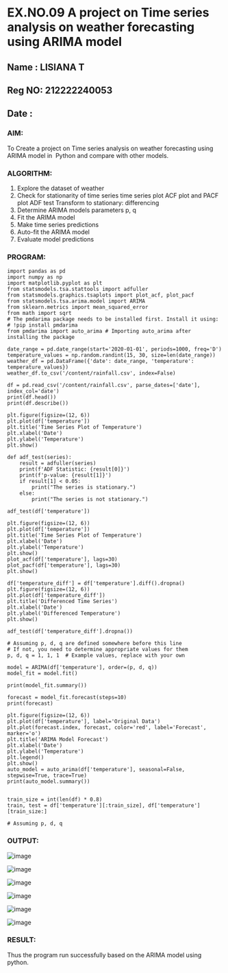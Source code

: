 # EX.NO.09        A project on Time series analysis on weather forecasting using ARIMA model 
## Name : LISIANA T
## Reg NO: 212222240053
## Date :  

### AIM:
To Create a project on Time series analysis on weather forecasting using ARIMA model in  Python and compare with other models.
### ALGORITHM:
1. Explore the dataset of weather 
2. Check for stationarity of time series time series plot
   ACF plot and PACF plot
   ADF test
   Transform to stationary: differencing
3. Determine ARIMA models parameters p, q
4. Fit the ARIMA model
5. Make time series predictions
6. Auto-fit the ARIMA model
7. Evaluate model predictions
### PROGRAM:
```
import pandas as pd
import numpy as np
import matplotlib.pyplot as plt
from statsmodels.tsa.stattools import adfuller
from statsmodels.graphics.tsaplots import plot_acf, plot_pacf
from statsmodels.tsa.arima.model import ARIMA
from sklearn.metrics import mean_squared_error
from math import sqrt
# The pmdarima package needs to be installed first. Install it using:
# !pip install pmdarima
from pmdarima import auto_arima # Importing auto_arima after installing the package

date_range = pd.date_range(start='2020-01-01', periods=1000, freq='D')
temperature_values = np.random.randint(15, 30, size=len(date_range))
weather_df = pd.DataFrame({'date': date_range, 'temperature': temperature_values})
weather_df.to_csv('/content/rainfall.csv', index=False)

df = pd.read_csv('/content/rainfall.csv', parse_dates=['date'], index_col='date')
print(df.head())
print(df.describe())

plt.figure(figsize=(12, 6))
plt.plot(df['temperature'])
plt.title('Time Series Plot of Temperature')
plt.xlabel('Date')
plt.ylabel('Temperature')
plt.show()

def adf_test(series):
    result = adfuller(series)
    print(f'ADF Statistic: {result[0]}')
    print(f'p-value: {result[1]}')
    if result[1] < 0.05:
        print("The series is stationary.")
    else:
        print("The series is not stationary.")

adf_test(df['temperature'])

plt.figure(figsize=(12, 6))
plt.plot(df['temperature'])
plt.title('Time Series Plot of Temperature')
plt.xlabel('Date')
plt.ylabel('Temperature')
plt.show()
plot_acf(df['temperature'], lags=30)
plot_pacf(df['temperature'], lags=30)
plt.show()

df['temperature_diff'] = df['temperature'].diff().dropna()
plt.figure(figsize=(12, 6))
plt.plot(df['temperature_diff'])
plt.title('Differenced Time Series')
plt.xlabel('Date')
plt.ylabel('Differenced Temperature')
plt.show()

adf_test(df['temperature_diff'].dropna())

# Assuming p, d, q are defined somewhere before this line
# If not, you need to determine appropriate values for them
p, d, q = 1, 1, 1  # Example values, replace with your own

model = ARIMA(df['temperature'], order=(p, d, q))
model_fit = model.fit()

print(model_fit.summary())

forecast = model_fit.forecast(steps=10)
print(forecast)

plt.figure(figsize=(12, 6))
plt.plot(df['temperature'], label='Original Data')
plt.plot(forecast.index, forecast, color='red', label='Forecast', marker='o')
plt.title('ARIMA Model Forecast')
plt.xlabel('Date')
plt.ylabel('Temperature')
plt.legend()
plt.show()
auto_model = auto_arima(df['temperature'], seasonal=False, stepwise=True, trace=True)
print(auto_model.summary())


train_size = int(len(df) * 0.8)
train, test = df['temperature'][:train_size], df['temperature'][train_size:]

# Assuming p, d, q
```
### OUTPUT:

![image](https://github.com/user-attachments/assets/f77af9f6-3a13-4585-a431-26d2f8895d49)

![image](https://github.com/user-attachments/assets/a8fb01eb-b7e3-470b-8b21-7ba5158971b8)

![image](https://github.com/user-attachments/assets/2ee81920-7a23-4a7a-a566-11bc4d6196b1)

![image](https://github.com/user-attachments/assets/722dc731-aa60-48fe-810d-2f6c6d3d20f7)

![image](https://github.com/user-attachments/assets/5701076d-0818-4578-bed4-4a3b76ddc8e5)

![image](https://github.com/user-attachments/assets/39bac444-ce05-436b-89dc-5e0ff2f81790)


### RESULT:
Thus the program run successfully based on the ARIMA model using python.
